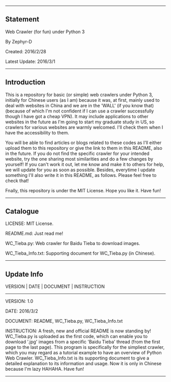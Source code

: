 
---------------------------------------------------------
Statement
---------------------------------------------------------

Web Crawler (for fun) under Python 3 

By Zephyr-D

Created: 2016/2/28

Latest Update: 2016/3/1



---------------------------------------------------------
Introduction
---------------------------------------------------------

This is a repository for basic (or simple) web crawlers under Python 3, initially for Chinese users (as I am) because it was, at first, mainly used to deal with websites in China and we are in the 'WALL' (if you know that)(because of which I'm not confident if I can use a crawler successfully though I have got a cheap VPN). It may include applications to other websites in the future as I'm going to start my graduate study in US, so crawlers for various websites are warmly welcomed. I'll check them when I have the accessibility to them.

You will be able to find articles or blogs related to these codes as I'll either upload them to this repository or give the link to them in this README, also in the future. If you do not find the specific crawler for your intended website, try the one sharing most similarities and do a few changes by yourself! If you can't work it out, let me know and make it to others for help, we will update for you as soon as possible. Besides, everytime I update something I'll also write it in this README, as follows. Please feel free to check that!

Fnally, this repository is under the MIT License. Hope you like it. Have fun!



---------------------------------------------------------
Catalogue
---------------------------------------------------------

LICENSE: MIT License.

README.md: Just read me!

WC_Tieba.py: Web crawler for Baidu Tieba to download images.

WC_Tieba_Info.txt: Supporting document for WC_Tieba.py (in Chinese).




---------------------------------------------------------
Update Info
---------------------------------------------------------

VERSION | DATE | DOCUMENT | INSTRUCTION

---------------------------------------------------------

VERSION: 1.0

DATE: 2016/3/2

DOCUMENT: README, WC_Tieba.py, WC_Tieba_Info.txt

INSTRUCTION: A fresh, new and official README is now standing by! WC_Tieba.py is uploaded as the first code, which can enable you to download '.jpg' images from a specific 'Baidu Tieba' thread (from the first page to the last page). This program is specifically for the simpliest crawler, which you may regard as a tutorial example to have an overview of Python Web Crawler. WC_Tieba_Info.txt is its supporting document to give a detailed explanation to its information and usage. Now it is only in Chinese because I'm lazy HAHAHA. Have fun!

---------------------------------------------------------




